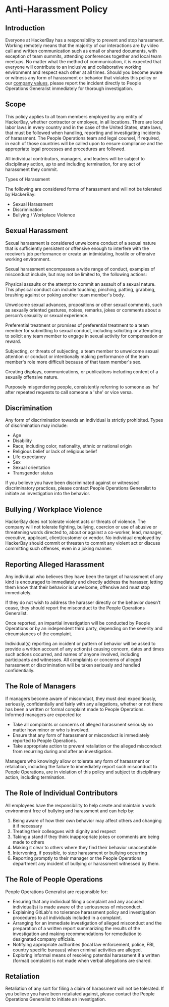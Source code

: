 # Anti-Harassment Policy

## Introduction

Everyone at HackerBay has a responsibility to prevent and stop harassment. Working remotely means that the majority of our interactions are by video call and written communication such as email or shared documents, with exception of team summits, attending conferences together and local team meetups. No matter what the method of communication, it is expected that everyone will contribute to an inclusive and collaborative working environment and respect each other at all times. Should you become aware or witness any form of harassment or behavior that violates this policy or our [company values](/values/README.md), please report the incident directly to People Operations Generalist immediately for thorough investigation.

## Scope

This policy applies to all team members employed by any entity of HackerBay, whether contractor or employee, in all locations. There are local labor laws in every country and in the case of the United States, state laws, that must be followed when handling, reporting and investigating incidents of harassment. The People Operations team and legal counsel, if required, in each of those countries will be called upon to ensure compliance and the appropriate legal processes and procedures are followed. 

All individual contributors, managers, and leaders will be subject to disciplinary action, up to and including termination, for any act of harassment they commit.

Types of Harassment

The following are considered forms of harassment and will not be tolerated by HackerBay:
- Sexual Harassment
- Discrimination
- Bullying / Workplace Violence

## Sexual Harassment

Sexual harassment is considered unwelcome conduct of a sexual nature that is sufficiently persistent or offensive enough to interfere with the receiver’s job performance or create an intimidating, hostile or offensive working environment.

Sexual harassment encompasses a wide range of conduct, examples of misconduct include, but may not be limited to, the following actions:

Physical assaults or the attempt to commit an assault of a sexual nature. This physical conduct can include touching, pinching, patting, grabbing, brushing against or poking another team member's body.

Unwelcome sexual advances, propositions or other sexual comments, such as sexually oriented gestures, noises, remarks, jokes or comments about a person’s sexuality or sexual experience.

Preferential treatment or promises of preferential treatment to a team member for submitting to sexual conduct, including soliciting or attempting to solicit any team member to engage in sexual activity for compensation or reward.

Subjecting, or threats of subjecting, a team member to unwelcome sexual attention or conduct or intentionally making performance of the team member's role more difficult because of that team member's sex.

Creating displays, communications, or publications including content of a sexually offensive nature.

Purposely misgendering people, consistently referring to someone as 'he' after repeated requests to call someone a 'she' or vice versa.


## Discrimination

Any form of discrimination towards an individual is strictly prohibited. Types of discrimination may include:

- Age
- Disability
- Race; including color, nationality, ethnic or national origin
- Religious belief or lack of religious belief
- Life expectancy
- Sex
- Sexual orientation
- Transgender status

If you believe you have been discriminated against or witnessed discriminatory practices, please contact People Operations Generalist to initiate an investigation into the behavior.

## Bullying / Workplace Violence

HackerBay does not tolerate violent acts or threats of violence. The company will not tolerate fighting, bullying, coercion or use of abusive or threatening words directed to, about or against a co-worker, lead, manager, executive, applicant, client/customer or vendor. No individual employed by HackerBay should commit or threaten to commit any violent act or discuss committing such offenses, even in a joking manner.

## Reporting Alleged Harassment

Any individual who believes they have been the target of harassment of any kind is encouraged to immediately and directly address the harasser, letting them know that their behavior is unwelcome, offensive and must stop immediately.

If they do not wish to address the harasser directly or the behavior doesn’t cease, they should report the misconduct to the People Operations Generalist.

Once reported, an impartial investigation will be conducted by People Operations or by an independent third party, depending on the severity and circumstances of the complaint.

Individual(s) reporting an incident or pattern of behavior will be asked to provide a written account of any action(s) causing concern, dates and times such actions occurred, and names of anyone involved, including participants and witnesses. All complaints or concerns of alleged harassment or discrimination will be taken seriously and handled confidentially.

## The Role of Managers

If managers become aware of misconduct, they must deal expeditiously, seriously, confidentially and fairly with any allegations, whether or not there has been a written or formal complaint made to People Operations. Informed managers are expected to:

- Take all complaints or concerns of alleged harassment seriously no matter how minor or who is involved.
- Ensure that any form of harassment or misconduct is immediately reported to People Operations.
- Take appropriate action to prevent retaliation or the alleged misconduct from recurring during and after an investigation.

Managers who knowingly allow or tolerate any form of harassment or retaliation, including the failure to immediately report such misconduct to People Operations, are in violation of this policy and subject to disciplinary action, including termination.

## The Role of Individual Contributors

All employees have the responsibility to help create and maintain a work environment free of bullying and harassment and can help by:

1.	Being aware of how their own behavior may affect others and changing it if necessary
2.	Treating their colleagues with dignity and respect
3.	Taking a stand if they think inappropriate jokes or comments are being made to others
4.	Making it clear to others where they find their behavior unacceptable
5.	Intervening, if possible, to stop harassment or bullying occurring
6.	Reporting promptly to their manager or the People Operations department any incident of bullying or harassment witnessed by them.


## The Role of People Operations

People Operations Generalist are responsible for:

- Ensuring that any individual filing a complaint and any accused individual(s) is made aware of the seriousness of misconduct.
- Explaining GitLab's no tolerance harassment policy and investigation procedures to all individuals included in a complaint.
- Arranging for an immediate investigation of alleged misconduct and the preparation of a written report summarizing the results of the investigation and making recommendations for remediation to designated company officials.
- Notifying appropriate authorities (local law enforcement, police, FBI, country specific bureaus) when criminal activities are alleged.
- Exploring informal means of resolving potential harassment if a written (formal) complaint is not made when verbal allegations are shared.


## Retaliation

Retaliation of any sort for filing a claim of harassment will not be tolerated.  If you believe you have been retaliated against, please contact the People Operations Generalist to initiate an investigation.

